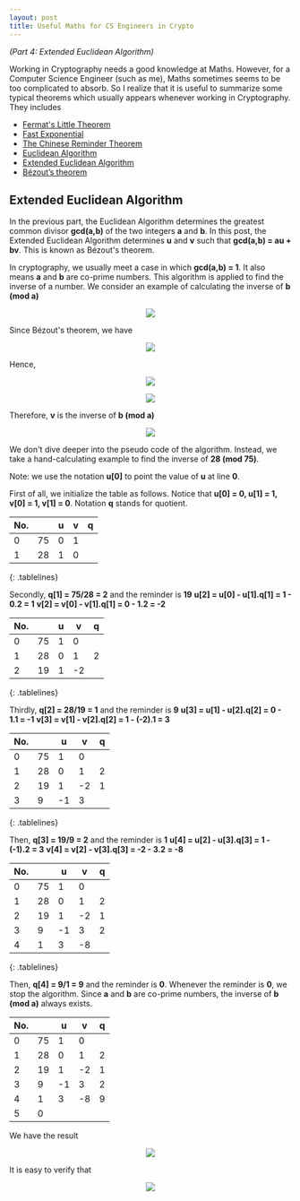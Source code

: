```yaml
---
layout: post
title: Useful Maths for CS Engineers in Crypto
---
```


*(Part 4: Extended Euclidean Algorithm)*

Working in Cryptography needs a good knowledge at Maths. However, for a Computer Science Engineer (such as me), Maths sometimes seems to be too complicated to absorb. So I realize that it is useful to summarize some typical theorems which usually appears whenever working in Cryptography. They includes

+ [Fermat's Little Theorem](https://nvietsang.github.io/Useful-Maths-for-CS-Engineers-in-Crypto)
+ [Fast Exponential](https://nvietsang.github.io/Fast-Exponential)
+ [The Chinese Reminder Theorem](https://nvietsang.github.io/Chinese-Reminder-Theorem)
+ [Euclidean Algorithm](https://nvietsang.github.io/Euclidean-Algorithm)
+ [Extended Euclidean Algorithm](https://nvietsang.github.io/Extended-Euclidean-Algorithm)
+ [Bézout’s theorem](https://nvietsang.github.io/Extended-Euclidean-Algorithm)

## Extended Euclidean Algorithm
In the previous part, the Euclidean Algorithm determines the greatest common divisor **gcd(a,b)** of the two integers **a** and **b**.
In this post, the Extended Euclidean Algorithm determines **u** and **v** such that **gcd(a,b) = au + bv**. This is known as Bézout's theorem.

In cryptography, we usually meet a case in which **gcd(a,b) = 1**. It also means **a** and **b** are co-prime numbers. This algorithm is applied to find the inverse of a number. We consider an example of calculating the inverse of **b (mod a)**

<p align="center"><img src="https://latex.codecogs.com/gif.latex?b^{-1}&space;\pmod&space;a&space;=&space;?"/></p>

Since Bézout's theorem, we have

<p align="center"><img src="https://latex.codecogs.com/gif.latex?au&space;&plus;&space;bv&space;=&space;1"/></p>

Hence,
<p align="center"><img src="https://latex.codecogs.com/gif.latex?bv&space;=&space;1&space;-&space;au"/></p>

<p align="center"><img src="https://latex.codecogs.com/gif.latex?bv&space;\equiv&space;1&space;\pmod&space;a"/></p>

Therefore, **v** is the inverse of **b (mod a)**
<p align="center"><img src="https://latex.codecogs.com/gif.latex?v&space;=&space;b^{-1}&space;\pmod&space;a"/></p>

We don't dive deeper into the pseudo code of the algorithm. Instead, we take a hand-calculating example to find the inverse of **28 (mod 75)**.

Note: we use the notation **u[0]** to point the value of **u** at line **0**.

First of all, we initialize the table as follows. Notice that **u[0] = 0, u[1] = 1, v[0] = 1, v[1] = 0**. Notation **q** stands for quotient.

|No.|    | u | v |q|
|---|----|---|---|-|
| 0 | 75 | 0 | 1 | |
| 1 | 28 | 1 | 0 | |
{: .tablelines}

Secondly, **q[1] = 75/28 = 2** and the reminder is **19**
**u[2] = u[0] - u[1].q[1] = 1 - 0.2 = 1**
**v[2] = v[0] - v[1].q[1] = 0 - 1.2 = -2**

|No.|    | u | v |q|
|---|----|---|---|-|
| 0 | 75 | 1 | 0 | |
| 1 | 28 | 0 | 1 | 2|
| 2 | 19 | 1 | -2 | |
{: .tablelines}

Thirdly, **q[2] = 28/19 = 1** and the reminder is **9**
**u[3] = u[1] - u[2].q[2] = 0 - 1.1 = -1**
**v[3] = v[1] - v[2].q[2] = 1 - (-2).1 = 3**

|No.|    | u | v |q|
|---|----|---|---|-|
| 0 | 75 | 1 | 0 | |
| 1 | 28 | 0 | 1 | 2|
| 2 | 19 | 1 | -2 | 1|
| 3 | 9 | -1 | 3 | |
{: .tablelines}

Then, **q[3] = 19/9 = 2** and the reminder is **1**
**u[4] = u[2] - u[3].q[3] = 1 - (-1).2 = 3**
**v[4] = v[2] - v[3].q[3] = -2 - 3.2 = -8**

|No.|    | u | v |q|
|---|----|---|---|-|
| 0 | 75 | 1 | 0 | |
| 1 | 28 | 0 | 1 | 2|
| 2 | 19 | 1 | -2 | 1|
| 3 | 9 | -1 | 3 | 2|
| 4 | 1 | 3 | -8 | |
{: .tablelines}

Then, **q[4] = 9/1 = 9** and the reminder is **0**. Whenever the reminder is **0**, we stop the algorithm. Since **a** and **b** are co-prime numbers, the inverse of **b (mod a)** always exists.

|No.|    | u | v |q|
|---|----|---|---|-|
| 0 | 75 | 1 | 0 | |
| 1 | 28 | 0 | 1 | 2|
| 2 | 19 | 1 | -2 | 1|
| 3 | 9 | -1 | 3 | 2|
| 4 | 1 | 3 | -8 | 9|
| 5 | 0 |  |  | |{: .tablelines}

We have the result
<p align="center"><img src="https://latex.codecogs.com/gif.latex?28^{-1}&space;\pmod{75}&space;=&space;-8&space;\pmod{75}&space;=&space;67"/></p>

It is easy to verify that 
<p align="center"><img src="https://latex.codecogs.com/gif.latex?75\times&space;3&space;&plus;&space;28&space;\times&space;(-8)&space;=&space;1"/></p>
